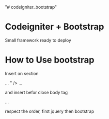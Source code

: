 "# codeigniter_bootstrap" 

# Codeigniter + Bootstrap

Small framework ready to deploy

# How to Use bootstrap

Insert on section
<head>
	...
	<link rel="stylesheet" href="<?php echo base_url("assets/css/bootstrap.css"); ?>" />
	...
</head>

and insert befor close body tag

<body>	
	...
	<script type="text/javascript" src="<?php echo base_url("assets/js/jQuery-1.10.2.js"); ?>"></script>
	<script type="text/javascript" src="<?php echo base_url("assets/js/bootstrap.js"); ?>"></script>
</body>

respect the order, first jquery then bootstrap
